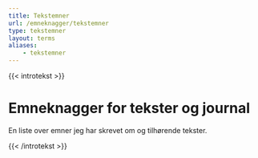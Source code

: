 ```yaml
---
title: Tekstemner
url: /emneknagger/tekstemner
type: tekstemner
layout: terms
aliases:
    - tekstemner
---
```

{{< introtekst >}}
<h1>Emneknagger for tekster og journal</h1>
<p class="ingress">En liste over emner jeg har skrevet om og tilhørende tekster.</p>
{{< /introtekst >}}

